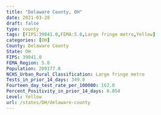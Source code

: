 ```yaml
---
title: "Delaware County, OH"
date: 2021-03-28
draft: false
type: county
tags: [FIPS:39041.0,FEMA:5.0,Large fringe metro,Yellow]
categories: [OH]
County: Delaware County
State: OH
FIPS: 39041.0
FEMA_Region: 5.0
Population: 209177.0
NCHS_Urban_Rural_Classification: Large fringe metro
Tests_in_prior_14_days: 349.0
Fourteen_day_test_rate_per_100000: 167.0
Percent_Positivity_in_prior_14_days: 0.054
Level: Yellow
url: /states/OH/delaware-county
---
```



